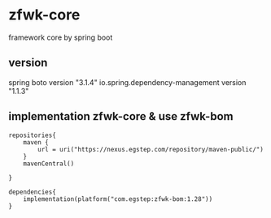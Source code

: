 # zfwk-core
framework core by spring boot

## version
spring boto version "3.1.4"
io.spring.dependency-management version "1.1.3"


## implementation zfwk-core & use zfwk-bom
```
repositories{
    maven {
        url = uri("https://nexus.egstep.com/repository/maven-public/")
    }
    mavenCentral()

}
    
dependencies{
    implementation(platform("com.egstep:zfwk-bom:1.28"))
}

```
